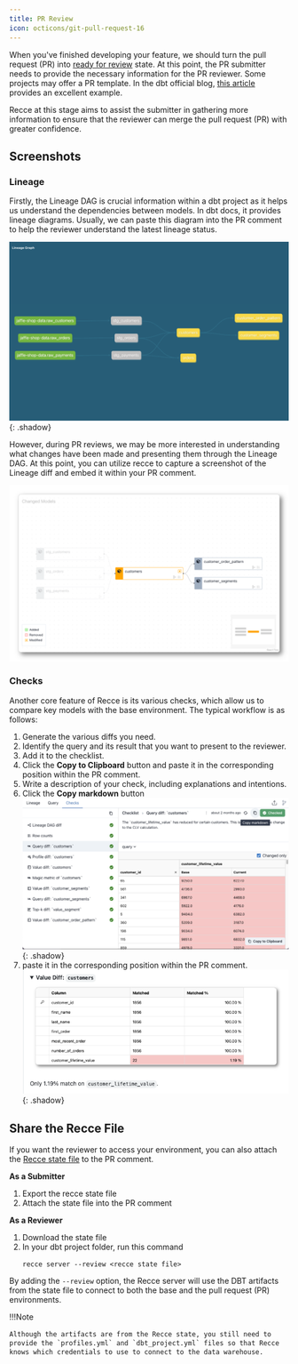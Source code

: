 ```yaml
---
title: PR Review
icon: octicons/git-pull-request-16
---
```


When you've finished developing your feature, we should turn the pull request (PR) into [ready for review](https://docs.github.com/en/pull-requests/collaborating-with-pull-requests/proposing-changes-to-your-work-with-pull-requests/changing-the-stage-of-a-pull-request) state. At this point, the PR submitter needs to provide the necessary information for the PR reviewer. Some projects may offer a PR template. In the dbt official blog, [this article](https://docs.getdbt.com/blog/analytics-pull-request-template) provides an excellent example.

Recce at this stage aims to assist the submitter in gathering more information to ensure that the reviewer can merge the pull request (PR) with greater confidence.

## Screenshots

### Lineage

Firstly, the Lineage DAG is crucial information within a dbt project as it helps us understand the dependencies between models. In dbt docs, it provides lineage diagrams. Usually, we can paste this diagram into the PR comment to help the reviewer understand the latest lineage status.

![lineage in dbt](../../assets/images/pr/lineage-dbt.png){: .shadow}

However, during PR reviews, we may be more interested in understanding what changes have been made and presenting them through the Lineage DAG. At this point, you can utilize recce to capture a screenshot of the Lineage diff and embed it within your PR comment.

![lineage diff in recce](../../assets/images/pr/lineage-diff.png)

### Checks


Another core feature of Recce is its various checks, which allow us to compare key models with the base environment. The typical workflow is as follows:

1. Generate the various diffs you need.
2. Identify the query and its result that you want to present to the reviewer.
3. Add it to the checklist.
4. Click the **Copy to Clipboard** button and paste it in the corresponding position within the PR comment.
5. Write a description of your check, including explanations and intentions.
6. Click the **Copy markdown** button
    ![Copy markdown](../../assets/images/pr/copy-markdown.png){: .shadow}
7. paste it in the corresponding position within the PR comment.
    ![GitHub Comment](../../assets/images/pr/copy-markdown-pr-comment.png){: .shadow}


## Share the Recce File

If you want the reviewer to access your environment, you can also attach the [Recce state file](../features/state-file.md) to the PR comment.

**As a Submitter**

1. Export the recce state file
2. Attach the state file into the PR comment

**As a Reviewer**

1. Download the state file
2. In your dbt project folder, run this command
   ```
   recce server --review <recce state file>
   ```

By adding the `--review` option, the Recce server will use the DBT artifacts from the state file to connect to both the base and the pull request (PR) environments.


!!!Note
    
    Although the artifacts are from the Recce state, you still need to provide the `profiles.yml` and `dbt_project.yml` files so that Recce knows which credentials to use to connect to the data warehouse.



